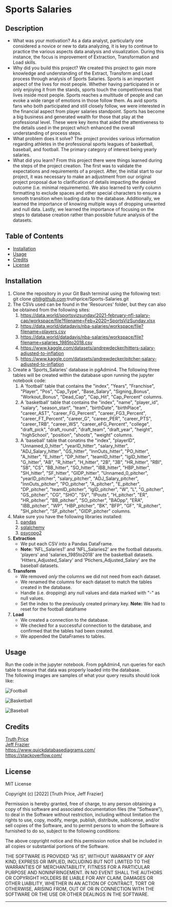 # Sports Salaries

## Description

- What was your motivation?
As a data analyst, particularly one considered a novice or new to data analyzing, it is key to continue to practice the various aspects data analysis and visualization. During this instance, the focus is improvement of Extraction, Transformation and Load skills.
- Why did you build this project?
We created this project to gain more knowledge and understanding of the Extract, Transform and Load process through analysis of Sports Salaries. Sports is an important aspect of the lives for most people. Whether having participated in or only enjoying it from the stands, sports touch the competitiveness that lives inside most people. Sports reaches a multitude of people and can evoke a wide range of emotions in those follow them. As avid sports fans who both participated and still closely follow, we were interested in the financial aspect from player salaries standpoint. Sports has become a big business and generated wealth for those that play at the professional level. These were key items that aided the attentiveness to the details used in the project which enhanced the overall understanding of process steps.
- What problem does it solve?
The project provides various information regarding athletes in the professional sports leagues of basketball, baseball, and football. The primary category of interest being yearly salaries.
- What did you learn?
From this project there were things learned during the steps of the project creation. The first was to validate the expectations and requirements of a project. After, the initial start to our project, it was necessary to make an adjustment from our original project proposal due to clarification of details impacting the desired outcome (i.e. minimal requirements). We also learned to verify column formatting to exclude spaces and other special characters to ensure a smooth transition when loading data to the database. Additionally, we learned the importance of knowing multiple ways of dropping unwanted and null data. Lastly, we learned the importance of focusing on the steps to database creation rather than possible future analysis of the datasets. 

## Table of Contents

- [Installation](#installation)
- [Usage](#usage)
- [Credits](#credits)
- [License](#license)

## Installation

1. Clone the repository in your Git Bash terminal using the following text: git clone git@github.com:truthprice/Sports-Salaries.git
2. The CSVs used can be found in the 'Resources' folder, but they can also be obtained from the following sites:
	1. <https://data.world/sportsvizsunday/2021-february-nfl-salary-cap/workspace/file?filename=Feb+2020+SportsVizSunday.xlsx>
	2. <https://data.world/datadavis/nba-salaries/workspace/file?filename=players.csv>
	3. <https://data.world/datadavis/nba-salaries/workspace/file?filename=salaries_1985to2018.csv>
	4. <https://www.kaggle.com/datasets/andrewdecker/hitters-salary-adjusted-to-inflation>
	5. <https://www.kaggle.com/datasets/andrewdecker/pitcher-salary-adjusted-to-inflation>
3. Create a 'Sports_Salaries' database in pgAdmin4. The following three tables will be created within the database upon running the jupyter notebook code:
	1. A 'football' table that contains the "index", "Years", "Franchise", "Player", "Pos", "Cap_Type", "Base_Salary", "Signing_Bonus", "Workout_Bonus", "Dead_Cap", "Cap_Hit", "Cap_Percent" columns. 
	2. A 'basketball' table that contains the "index", "name", "player_id", "salary", "season_start", "team", "birthDate", "birthPlace", "career_AST", "career_FG_Percent", "career_FG3_Percent", "career_FT_Percent", "career_G", "career_PER", "career_PTS", "career_TRB", "career_WS", "career_eFG_Percent", "college", "draft_pick", "draft_round", "draft_team", "draft_year", "height", "highSchool", "position", "shoots", "weight" columns.
	3. A 'baseball' table that conatins the "index", "playerID", "Unnamed_0_hitter", "yearID_hitter", "salary_hitter", "ADJ_Salary_hitter", "GS_hitter", "InnOuts_hitter", "PO_hitter", "A_hitter", "E_hitter", "DP_hitter", "teamID_hitter", "lgID_hitter", "G_hitter", "AB", "R_hitter", "H_hitter", "2B", "3B", "HR_hitter", "RBI", "SB", "CS", "BB_hitter", "SO_hitter", "IBB_hitter", "HBP_hitter", "SH_hitter", "SF_hitter", "GIDP_hitter", "Unnamed_0_pitcher", "yearID_pitcher", "salary_pitcher", "ADJ_Salary_pitcher", "InnOuts_pitcher", "PO_pitcher", "A_pitcher", "E_pitcher", "DP_pitcher", "teamID_pitcher", "lgID_pitcher", "W", "L", "G_pitcher", "GS_pitcher", "CG", "SHO", "SV", "IPouts", "H_pitcher", "ER", "HR_pitcher", "BB_pitcher", "SO_pitcher", "BAOpp", "ERA", "IBB_pitcher", "WP", "HBP_pitcher", "BK", "BFP", "GF", "R_pitcher", "SH_pitcher", "SF_pitcher", "GIDP_pitcher" columns.
4. Make sure you have the following libraries installed:
	1. [pandas](https://pandas.pydata.org/docs/getting_started/install.html)
	2. [sqlalchemy](https://docs.sqlalchemy.org/14/intro.html)
	3. [psycopg2](https://www.psycopg.org/docs/install.html)
5. **Extraction**
	- We put each CSV into a Pandas DataFrame.
	- **Note:** 'NFL_Salaries1' and 'NFL_Salaries2' are the football datasets. 'players' and 'salaries_1985to2018' are the basketball datasets. 'Hitters_Adjusted_Salary' and 'Ptichers_Adjusted_Salary' are the baseball datasets.  
6. **Transform**
	- We removed _only_ the columns we did not need from each dataset.
	- We renamed the columns for each dataset to match the tables created in the database.
	- Handle (i.e. dropping) any null values and data marked with "-" as null values.
	- Set the index to the previously created primary key. **Note:** We had to reset for the football dataframe
7. **Load**
	- We created a connection to the database.
	- We checked for a successful connection to the database, and confirmed that the tables had been created.
	- We appended the DataFrames to tables.


## Usage

Run the code in the jupyter notebook. From pgAdmin4, run queries for each table to ensure that data was properly loaded into the database.  
The following images are samples of what your query results should look like:  

![Football ](https://user-images.githubusercontent.com/101297324/173203872-8c921cb7-a7d4-4261-9541-81df6f75aa52.png)  


![Basketball](https://user-images.githubusercontent.com/101297324/173203896-57ea2c3a-3122-4941-b4d7-e8b5d96c6edc.png)  

![Baseball](https://user-images.githubusercontent.com/101297324/173203907-502a5c2c-f1d1-4d1f-9e1e-9ed35c2d4905.png)


## Credits

[Truth Price](https://github.com/truthprice)  
[Jeff Frazier](https://github.com/jfraz027)  
<https://www.quickdatabasediagrams.com/>  
<https://stackoverflow.com/>

## License

MIT License

Copyright (c) [2022] [Truth Price, Jeff Frazier]

Permission is hereby granted, free of charge, to any person obtaining a copy
of this software and associated documentation files (the "Software"), to deal
in the Software without restriction, including without limitation the rights
to use, copy, modify, merge, publish, distribute, sublicense, and/or sell
copies of the Software, and to permit persons to whom the Software is
furnished to do so, subject to the following conditions:

The above copyright notice and this permission notice shall be included in all
copies or substantial portions of the Software.

THE SOFTWARE IS PROVIDED "AS IS", WITHOUT WARRANTY OF ANY KIND, EXPRESS OR
IMPLIED, INCLUDING BUT NOT LIMITED TO THE WARRANTIES OF MERCHANTABILITY,
FITNESS FOR A PARTICULAR PURPOSE AND NONINFRINGEMENT. IN NO EVENT SHALL THE
AUTHORS OR COPYRIGHT HOLDERS BE LIABLE FOR ANY CLAIM, DAMAGES OR OTHER
LIABILITY, WHETHER IN AN ACTION OF CONTRACT, TORT OR OTHERWISE, ARISING FROM,
OUT OF OR IN CONNECTION WITH THE SOFTWARE OR THE USE OR OTHER DEALINGS IN THE
SOFTWARE.

---
